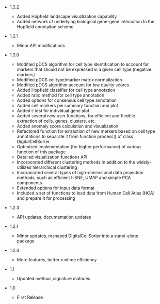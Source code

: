 
- 1.3.2
   * Added Hopfield landscape visuzlization capability
   * Added network of underlying biological gene-gene interaction to the Hopfield annotaiton scheme

- 1.3.1
   * Minor API modifications

- 1.3.0
   * Modified pDCS algorithm for cell type identification to account for markers that should not be expressed in a given cell type (negative markers)
   * Modified pDCS celltype/marker matrix normalization
   * Modified pDCS algorithm account for low quality scores
   * Added Hopfield classifier for cell type annotation
   * Added ratio method for cell type annotation
   * Added options for consensus cell type annotation
   * Added cell markers pie summary function and plot
   * Added t-test for individual gene plot
   * Added several new user functions, for efficient and flexible extraction of cells, genes, clusters, etc.
   * Added anomaly score calculation and visualization
   * Refactored function for extraction of new markers based on cell type annotations to separate it from function process() of class DigitalCellSorter
   * Optimized implementation (for higher performance) of various function of this package
   * Detailed visualization functions API
   * Incorporated different clustering methods in addition to the widely-utilized hierarchical clustering 
   * Incorporated several types of high-dimensional data projection methods, such as efficient t-SNE, UMAP and simple PCA components.
   * Extended options for input data format
   * Included a set of functions to load data from Human Cell Atlas (HCA) and prepare it for processing

- 1.2.3
   * API updates, documentation updates

- 1.2.1
   * Minor updates, reshaped DigitalCellSorter into a stand-alone package

- 1.2.0
   * More features, better runtime efficiency

- 1.1
   * Updated method, signature matrices

- 1.0
   * First Release
